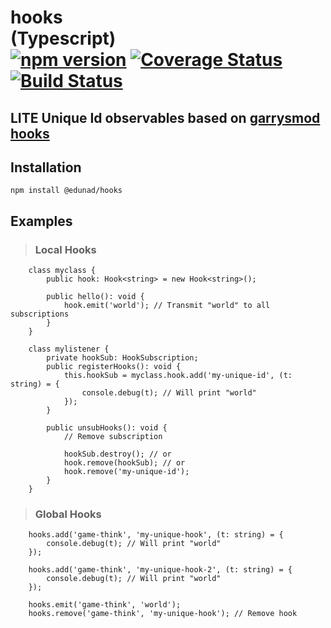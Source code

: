 # hooks (Typescript)⠀⠀⠀⠀⠀⠀⠀⠀⠀⠀⠀⠀[![npm version](https://badge.fury.io/js/%40edunad%2Fhooks.svg)](https://badge.fury.io/js/%40edunad%2Fhooks) [![Coverage Status](https://coveralls.io/repos/github/edunad/hooks/badge.svg?branch=master)](https://coveralls.io/github/edunad/hooks?branch=master) [![Build Status](https://travis-ci.org/edunad/hooks.svg?branch=master)](https://travis-ci.org/edunad/hooks)
## **LITE Unique Id observables** based on [garrysmod hooks](https://wiki.garrysmod.com/page/hook)

## Installation
```
npm install @edunad/hooks
```

## Examples
>### Local Hooks
 ```
     class myclass {
         public hook: Hook<string> = new Hook<string>();
 
         public hello(): void {
             hook.emit('world'); // Transmit "world" to all subscriptions
         }
     }

     class mylistener {
         private hookSub: HookSubscription;
         public registerHooks(): void {
             this.hookSub = myclass.hook.add('my-unique-id', (t: string) = {
                 console.debug(t); // Will print "world"
             });
         }
 
         public unsubHooks(): void {
             // Remove subscription
 
             hookSub.destroy(); // or
             hook.remove(hookSub); // or
             hook.remove('my-unique-id');
         }
     }
```

>### Global Hooks
```
    hooks.add('game-think', 'my-unique-hook', (t: string) = {
        console.debug(t); // Will print "world"
    });

    hooks.add('game-think', 'my-unique-hook-2', (t: string) = {
        console.debug(t); // Will print "world"
    });

    hooks.emit('game-think', 'world');
    hooks.remove('game-think', 'my-unique-hook'); // Remove hook
```
